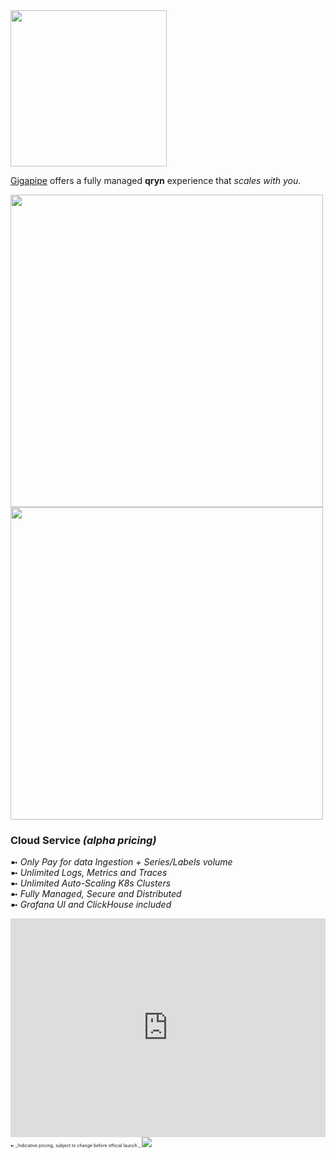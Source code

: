 <a href="https://app.gigapipe.com/signup?ref=qxip" target="_blank">
  <img src="https://nca.vc/wp-content/uploads/2020/11/Gigapipe_Logo-removebg-preview.png" width=250/>
</a>

[Gigapipe](https://gigapipe.com/) offers a fully managed **qryn** experience that _scales with you_.

<a href="https://app.gigapipe.com/signup?ref=qxip" target="_blank">
  <img src="https://user-images.githubusercontent.com/1423657/199832448-b5b42495-bd88-45b5-a455-2e57fe828c63.png" width=500 /><br>
  <img src="https://user-images.githubusercontent.com/1423657/199998885-b619d7a9-4f7f-4a35-9ba6-e49ba22c08d5.png" width=500 />

</a>

### Cloud Service _(alpha pricing)_

➼ _Only Pay for data Ingestion + Series/Labels volume_<br>
➼ _Unlimited Logs, Metrics and Traces_<br>
➼ _Unlimited Auto-Scaling K8s Clusters_<br>
➼ _Fully Managed, Secure and Distributed_<br>
➼ _Grafana UI and ClickHouse included_<br>

<iframe height="320" width="100%" scrolling="no" border=0 src="https://qryn.metrico.in/cloud/pricing.html" style="height: 350px; width: 100%; border: 0px; background: #FFF;"></iframe>


<span style="font-size: 0.5em">
➼ _Indicative pricing, subject to change before official launch._
</span>

<a href="https://app.gigapipe.com/signup?ref=qxip" target="_blank">
  <img src="https://user-images.githubusercontent.com/1423657/199849352-c95ea724-ccf0-4244-a879-643a87c0ee6d.png">
</a>



